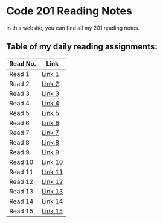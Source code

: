 # Code 201 Reading Notes
In this website, you can find all my 201 reading notes.

## Table of my daily reading assignments:

Read No.  | Link
----------|-----------
Read 1    | [Link 1 ](https://abdallah-zakaria.github.io/reading-notes/class01)
Read 2    | [Link 2 ]()
Read 3    | [Link 3 ]()
Read 4    | [Link 4 ]()
Read 5    | [Link 5 ]()
Read 6    | [Link 6 ]()
Read 7    | [Link 7 ]()
Read 8    | [Link 8 ]()
Read 9    | [Link 9 ]()
Read 10   | [Link 10]()
Read 11   | [Link 11]()
Read 12   | [Link 12]()
Read 13   | [Link 13]()
Read 14   | [Link 14]()
Read 15   | [Link 15]()